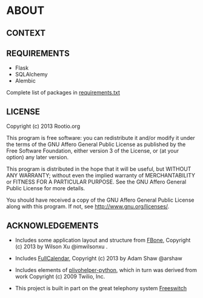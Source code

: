 # ABOUT

## CONTEXT

## REQUIREMENTS

* Flask
* SQLAlchemy
* Alembic

Complete list of packages in [requirements.txt](https://github.com/rootio/rootio-cloud/blob/master/requirements.txt)

## LICENSE

Copyright (c) 2013 Rootio.org

This program is free software: you can redistribute it and/or modify
it under the terms of the GNU Affero General Public License as published by
the Free Software Foundation, either version 3 of the License, or
(at your option) any later version.

This program is distributed in the hope that it will be useful,
but WITHOUT ANY WARRANTY; without even the implied warranty of
MERCHANTABILITY or FITNESS FOR A PARTICULAR PURPOSE.  See the
GNU Affero General Public License for more details.

You should have received a copy of the GNU Affero General Public License
along with this program.  If not, see http://www.gnu.org/licenses/.

## ACKNOWLEDGEMENTS

* Includes some application layout and structure from [FBone](https://github.com/imwilsonxu/fbone), Copyright (c) 2013 by Wilson Xu @imwilsonxu
.
* Includes [FullCalendar](https://github.com/arshaw/fullcalendar), Copyright (c) 2013 by Adam Shaw @arshaw

* Includes elements of [plivohelper-python](https://github.com/plivo/plivohelper-python), which in turn was derived from work Copyright (c) 2009 Twilio, Inc.

* This project is built in part on the great telephony system [Freeswitch](http://freeswitch.org/)
